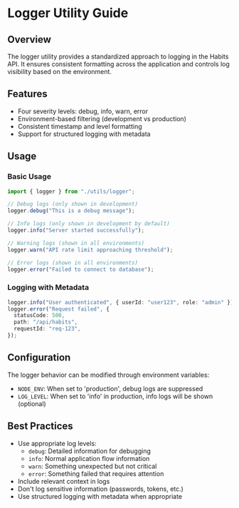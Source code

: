 # Logger Utility Guide

## Overview

The logger utility provides a standardized approach to logging in the Habits API. It ensures consistent formatting across the application and controls log visibility based on the environment.

## Features

- Four severity levels: debug, info, warn, error
- Environment-based filtering (development vs production)
- Consistent timestamp and level formatting
- Support for structured logging with metadata

## Usage

### Basic Usage

```typescript
import { logger } from "./utils/logger";

// Debug logs (only shown in development)
logger.debug("This is a debug message");

// Info logs (only shown in development by default)
logger.info("Server started successfully");

// Warning logs (shown in all environments)
logger.warn("API rate limit approaching threshold");

// Error logs (shown in all environments)
logger.error("Failed to connect to database");
```

### Logging with Metadata

```typescript
logger.info("User authenticated", { userId: "user123", role: "admin" });
logger.error("Request failed", {
  statusCode: 500,
  path: "/api/habits",
  requestId: "req-123",
});
```

## Configuration

The logger behavior can be modified through environment variables:

- `NODE_ENV`: When set to 'production', debug logs are suppressed
- `LOG_LEVEL`: When set to 'info' in production, info logs will be shown (optional)

## Best Practices

- Use appropriate log levels:
  - `debug`: Detailed information for debugging
  - `info`: Normal application flow information
  - `warn`: Something unexpected but not critical
  - `error`: Something failed that requires attention
- Include relevant context in logs
- Don't log sensitive information (passwords, tokens, etc.)
- Use structured logging with metadata when appropriate
